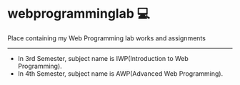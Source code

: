 # webprogramminglab :computer:


Place containing my Web Programming lab works and assignments

---

* In 3rd Semester, subject name is IWP(Introduction to Web Programming).
* In 4th Semester, subject name is AWP(Advanced Web Programming).
